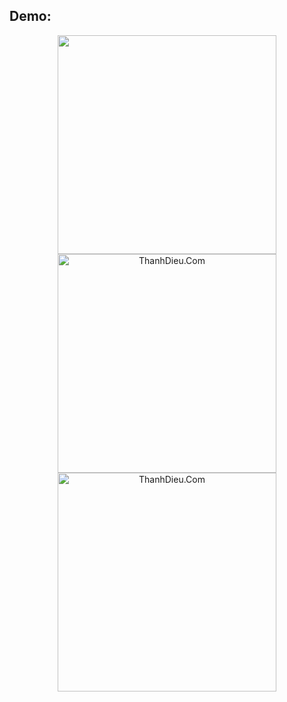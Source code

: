 <h2>Demo: </h2>
<p align="center">
  <img src="https://i.imgur.com/urmLd6H.png" width="350"">
  <img src="https://i.imgur.com/tOWfTBQ.png" width="350" alt="ThanhDieu.Com">
  <img src="https://i.imgur.com/jjvyIvG.png" width="350" alt="ThanhDieu.Com">
</p>

